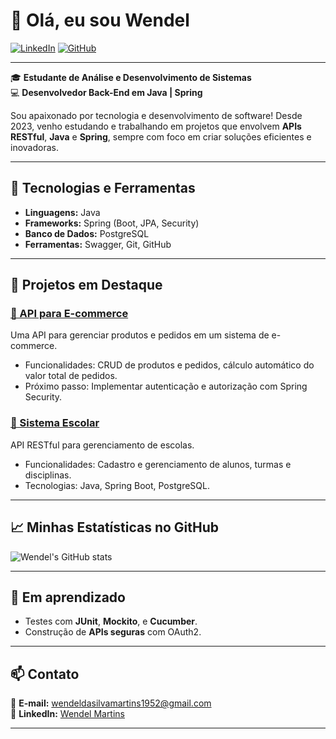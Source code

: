 # 👋 Olá, eu sou Wendel

[![LinkedIn](https://img.shields.io/badge/LinkedIn-Wendel%20Martins-blue?style=flat-square&logo=linkedin)](https://www.linkedin.com/in/wendel-silva-9ba630265)
[![GitHub](https://img.shields.io/badge/GitHub-Wendoxx-lightgrey?style=flat-square&logo=github)](https://github.com/wendoxx)

---

🎓 **Estudante de Análise e Desenvolvimento de Sistemas**  
💻 **Desenvolvedor Back-End em Java | Spring**  

Sou apaixonado por tecnologia e desenvolvimento de software! Desde 2023, venho estudando e trabalhando em projetos que envolvem **APIs RESTful**, **Java** e **Spring**, sempre com foco em criar soluções eficientes e inovadoras.  



---

## 🚀 Tecnologias e Ferramentas
- **Linguagens:** Java
- **Frameworks:** Spring (Boot, JPA, Security)  
- **Banco de Dados:** PostgreSQL  
- **Ferramentas:** Swagger, Git, GitHub  

---

## 🌟 Projetos em Destaque
### [📌 API para E-commerce](https://github.com/wendoxx/e-commerce-api)
Uma API para gerenciar produtos e pedidos em um sistema de e-commerce.  
- Funcionalidades: CRUD de produtos e pedidos, cálculo automático do valor total de pedidos.  
- Próximo passo: Implementar autenticação e autorização com Spring Security.  

### [📌 Sistema Escolar](https://github.com/wendoxx/School-system)
API RESTful para gerenciamento de escolas.  
- Funcionalidades: Cadastro e gerenciamento de alunos, turmas e disciplinas.  
- Tecnologias: Java, Spring Boot, PostgreSQL.

---

## 📈 Minhas Estatísticas no GitHub
![Wendel's GitHub stats](https://github-readme-stats.vercel.app/api?username=wendoxx&show_icons=true&theme=radical)

---

## 🌱 Em aprendizado
- Testes com **JUnit**, **Mockito**, e **Cucumber**.  
- Construção de **APIs seguras** com OAuth2.  

---

## 📫 Contato
📧 **E-mail:** wendeldasilvamartins1952@gmail.com  
📱 **LinkedIn:** [Wendel Martins](https://www.linkedin.com/in/seu-perfil/)  

---
